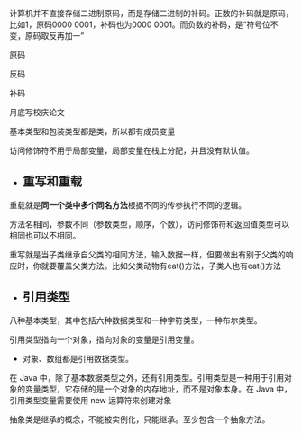 计算机并不直接存储二进制原码，而是存储二进制的补码。正数的补码就是原码，比如1，原码0000 0001，补码也为0000 0001。而负数的补码，是“符号位不变，原码取反再加一”



原码

反码

补码

月底写校庆论文



基本类型和包装类型都是类，所以都有成员变量



访问修饰符不用于局部变量，局部变量在栈上分配，并且没有默认值。



- ## 重写和重载

重载就是**同一个类中多个同名方法**根据不同的传参执行不同的逻辑。

方法名相同，参数不同（参数类型，顺序，个数），访问修饰符和返回值类型可以相同也可以不相同。

重写就是当子类继承自父类的相同方法，输入数据一样，但要做出有别于父类的响应时，你就要覆盖父类方法。比如父类动物有eat()方法，子类人也有eat()方法

- ## 引用类型

八种基本类型，其中包括六种数据类型和一种字符类型，一种布尔类型。

引用类型指向一个对象，指向对象的变量是引用变量。

- 对象、数组都是引用数据类型。



在 Java 中，除了基本数据类型之外，还有引用类型。引用类型是一种用于引用对象的变量类型，它存储的是一个对象的内存地址，而不是对象本身。在 Java 中，引用类型变量需要使用 new 运算符来创建对象



抽象类是继承的概念，不能被实例化，只能继承。至少包含一个抽象方法。